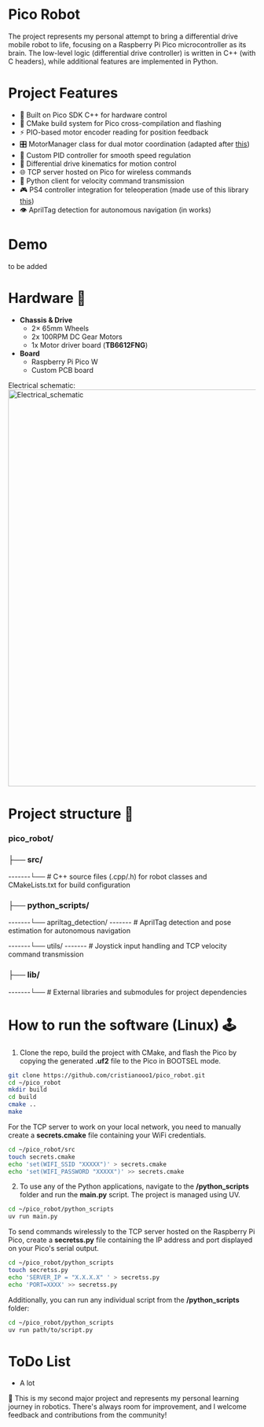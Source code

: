 # Pico Robot 
The project represents my personal attempt to bring a differential drive mobile robot to life, focusing on a Raspberry Pi Pico microcontroller as its brain. The low-level logic (differential drive controller) is written in C++ (with C headers), while additional features are implemented in Python.

# Project Features
- 🥧 Built on Pico SDK C++ for hardware control
- 🔧 CMake build system for Pico cross-compilation and flashing
- ⚡ PIO-based motor encoder reading for position feedback
- 🎛️ MotorManager class for dual motor coordination (adapted after [this](https://github.com/jondurrant/DDD-Exp))
- 🎯 Custom PID controller for smooth speed regulation
- 🤖 Differential drive kinematics for motion control
- 🌐 TCP server hosted on Pico for wireless commands
- 📡 Python client for velocity command transmission
- 🎮 PS4 controller integration for teleoperation (made use of this library [this](https://github.com/piborg/Gamepad/tree/016628623078f0efb8b366c59d83a841827c21c6))
- 👁️ AprilTag detection for autonomous navigation (in works)
##
# Demo
  to be added
##

# Hardware 🔨
- **Chassis & Drive**  
  - 2× 65mm Wheels
  - 2x 100RPM DC Gear Motors  
  - 1x Motor driver board (**TB6612FNG**)  
- **Board**  
  - Raspberry Pi Pico W
  - Custom PCB board

Electrical schematic:
<img width="1392" height="807" alt="Electrical_schematic" src="https://github.com/user-attachments/assets/fc5d7038-79b6-4b46-afbd-1d9a569c9a41" />



##

# Project structure 📂

### pico_robot/
### ├── src/    
 -------└── # C++ source files (.cpp/.h) for robot classes and CMakeLists.txt for build configuration 


### ├── python_scripts/            

-------└── apriltag_detection/       ------- # AprilTag detection and pose estimation for autonomous navigation       

-------└── utils/   ------- #  Joystick input handling and TCP velocity command transmission

   
### ├── lib/      
-------└── # External libraries and submodules for project dependencies         
##
  
# How to run the software (Linux) 🕹
1) Clone the repo, build the project with CMake, and flash the Pico by copying the generated **.uf2** file to the Pico in BOOTSEL mode.
```bash
git clone https://github.com/cristianooo1/pico_robot.git
cd ~/pico_robot
mkdir build
cd build
cmake ..
make
```
For the TCP server to work on your local network, you need to manually create a **secrets.cmake** file containing your WiFi credentials. 
```bash
cd ~/pico_robot/src
touch secrets.cmake
echo 'set(WIFI_SSID "XXXXX")' > secrets.cmake
echo 'set(WIFI_PASSWORD "XXXXX")' >> secrets.cmake
```
2) To use any of the Python applications, navigate to the **/python_scripts** folder and run the **main.py** script. The project is managed using UV.
```bash
cd ~/pico_robot/python_scripts
uv run main.py
```
To send commands wirelessly to the TCP server hosted on the Raspberry Pi Pico, create a **secretss.py** file containing the IP address and port displayed on your Pico's serial output.
```bash
cd ~/pico_robot/python_scripts
touch secretss.py
echo 'SERVER_IP = "X.X.X.X" ' > secretss.py
echo 'PORT=XXXX' >> secretss.py
```
Additionally, you can run any individual script from the **/python_scripts** folder:
```bash
cd ~/pico_robot/python_scripts
uv run path/to/script.py
```
##
# ToDo List
- A lot
 
👻 This is my second major project and represents my personal learning journey in robotics. There's always room for improvement, and I welcome feedback and contributions from the community!

